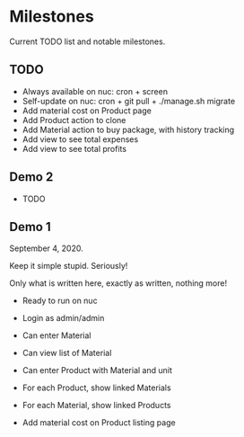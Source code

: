 Milestones
==========

Current TODO list and notable milestones.

TODO
----

- Always available on nuc: cron + screen
- Self-update on nuc: cron + git pull + ./manage.sh migrate
- Add material cost on Product page
- Add Product action to clone
- Add Material action to buy package, with history tracking
- Add view to see total expenses
- Add view to see total profits

Demo 2
------

- TODO

Demo 1
------

September 4, 2020.

Keep it simple stupid. Seriously!

Only what is written here, exactly as written, nothing more!

+ Ready to run on nuc

+ Login as admin/admin

+ Can enter Material

+ Can view list of Material

+ Can enter Product with Material and unit

+ For each Product, show linked Materials

+ For each Material, show linked Products

+ Add material cost on Product listing page
